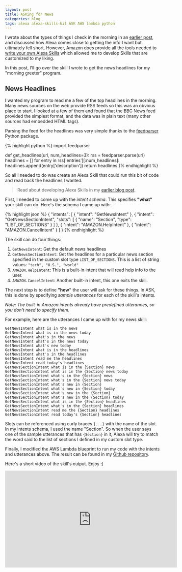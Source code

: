 ```yaml
---
layout: post
title: ASKing for News
categories: blog
tags: alexa alexa-skills-kit ASK AWS lambda python
---
```

I wrote about the types of things I check in the morning in an [earlier post]({{site.baseurl}}/blog/2016/03/25/good-morning-alexa), and discussed how Alexa comes close to getting the info I want but ultimately fell short. However, Amazon does provide all the tools needed to [write your own Alexa Skills]({{site.baseurl}}/blog/2016/03/31/all-you-need-to-do-is-ask/) which allowed me to develop Skills that are customized to my liking.

In this post, I'll go over the skill I wrote to get the news headlines for my "morning greeter" program.

## News Headlines

I wanted my program to read me a few of the top headlines in the morning. Many news sources on the web provide RSS feeds so this was an obvious place to start. I looked at a few of them and found that the BBC News feed provided the simplest format, and the data was in plain text (many other sources had embedded HTML tags).

Parsing the feed for the headlines was very simple thanks to the [feedparser](https://pypi.python.org/pypi/feedparser) Python package.

{% highlight python %}
import feedparser

def get_headlines(url, num_headlines=3):
    rss = feedparser.parse(url)
    headlines = []
    for entry in rss['entries'][:num_headlines]:
        headlines.append(entry['description'])
    return headlines
{% endhighlight %}

So all I needed to do was create an Alexa Skill that could run this bit of code and read back the headlines I wanted.

> Read about developing Alexa Skills in my [earlier blog post]({{site.baseurl}}/blog/2016/03/31/all-you-need-to-do-is-ask/).


First, I needed to come up with the *intent schema*. This specifies  __"what"__ your skill can do. Here's the schema I came up with:

{% highlight json %}
{
  "intents": [
    {
      "intent": "GetNewsIntent"
    },
    {
      "intent": "GetNewsSectionIntent",
      "slots": [
        {
          "name": "Section",
          "type": "LIST_OF_SECTIONS"
        }
      ]
    },
    {
      "intent": "AMAZON.HelpIntent"
    },
    {
      "intent": "AMAZON.CancelIntent"
    }
  ]
}
{% endhighlight %}

The skill can do four things:

1. `GetNewsIntent`: Get the default news headlines
2. `GetNewsSectionIntent`: Get the headlines for a particular news section specified in the custom slot type `LIST_OF_SECTIONS`. This is a list of string values: `"tech", "U.S.", "world"`
3. `AMAZON.HelpIntent`: This is a built-in intent that will read help info to the user.
4. `AMAZON.CancelIntent`: Another built-in intent, this one exits the skill.

The next step is to define __"how"__ the user will ask for these things. In ASK, this is done by specifying *sample utterances* for each of the skill's intents.

*Note: The built-in Amazon intents already have predefined utterances, so you don't need to specify them.*

For example, here are the utterances I came up with for my news skill:

```
GetNewsIntent what is in the news
GetNewsIntent what is in the news today
GetNewsIntent what's in the news
GetNewsIntent what's in the news today
GetNewsIntent what's new today
GetNewsIntent what is in the headlines
GetNewsIntent what's in the headlines
GetNewsIntent read me the headlines
GetNewsIntent read today's headlines
GetNewsSectionIntent what is in the {Section} news
GetNewsSectionIntent what is in the {Section} news today
GetNewsSectionIntent what's in the {Section} news
GetNewsSectionIntent what's in the {Section} news today
GetNewsSectionIntent what's new in {Section}
GetNewsSectionIntent what's new in {Section} today
GetNewsSectionIntent what's new in the {Section}
GetNewsSectionIntent what's new in the {Section} today
GetNewsSectionIntent what is in the {Section} headlines
GetNewsSectionIntent what's in the {Section} headlines
GetNewsSectionIntent read me the {Section} headlines
GetNewsSectionIntent read today's {Section} headlines
```

Slots can be referenced using curly braces `{...}` with the name of the slot. In my intents schema, I used the name "Section". So when the user says one of the sample utterances that has `{Section}` in it, Alexa will try to match the word said to the list of sections I defined in my custom slot type.

Finally, I modified the AWS Lambda blueprint to run my code with the intents and utterances above. The result can be found in my [Github repository](https://github.com/ewenchou/alexa-news-headlines).

Here's a short video of the skill's output. Enjoy :)

<iframe width="560" height="315" src="https://www.youtube.com/embed/7j5LwL7RkSc" frameborder="0" allowfullscreen></iframe>
